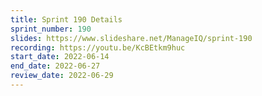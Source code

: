 ```yaml
---
title: Sprint 190 Details
sprint_number: 190
slides: https://www.slideshare.net/ManageIQ/sprint-190
recording: https://youtu.be/KcBEtkm9huc
start_date: 2022-06-14
end_date: 2022-06-27
review_date: 2022-06-29
---
```

